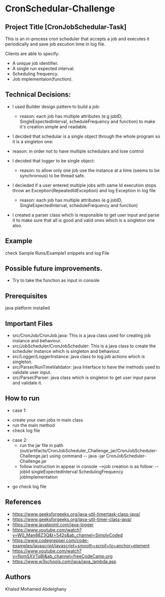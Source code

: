 # CronSchedular-Challenge
## Project Title [CronJobSchedular-Task]

This is an in-process cron scheduler that accepts a job and executes it periodically and save job excution time in log file.

Clients are able to specify:
* A unique job identifier.
* A single run expected interval.
* Scheduling frequency.
* Job implementaion(function).

## Technical Decisions:
* I used Builder design pattern to build a job:
  - reason: each job has multiple attributes (e.g jobID, SingleExpectedInterval, scheduleFrequency and function) to make it's creation simple and readable.
  
*  I decided that schedular is a single object through the whole program so it is a singleton one:
  - reason: in order not to have multiple schedulars and lose control
  
* I decided that logger to be single object:
  - reason: to allow only one job use the instance at a time (seems to be synchronous) to be thread safe.
  
* I decieded if a user entered multiple jobs with same Id execution stops throw an Exception(RepeatedIdException) and log Exception in log file
  - reason: each job has multiple attributes (e.g jobID, SingleExpectedInterval, scheduleFrequency and function)
  
* I created a parser class which is responsible to get user input and parse it to make sure that all is good and valid ones which is a singleton one also.
  
## Example
check Sample Runs/Example1 snippets and log File

## Possible future improvements.
* Try to take the function as input in console

## Prerequisites
java platform installed

## Important Files

 * src/CronJob/CronJob.java: This is a java class used for creating job instance and behaviour.
 * src/JobScheduler/CronJobScheduler: This is a java class to create the scheduler instance which is singleton and behaviour.
 * src/Logger/LoggerInstance: java class to log job actions which is singleton.
 * src/Parser/RunTimeValidator: java Interface to have the methods used to validate user input.
 * src/Parser/Parser: java class which is singleton to get user input parse and validate it.
 
## How to run
* case 1:
 - create your own jobs in main class
 - run the main method
 - check log file
 
* case 2:
  - run the jar file in path (out/artifacts/CronJobScheduler_Challenge_jar/CronJobScheduler-Challenge.jar) using command
      -- java -jar CronJobScheduler-Challenge.jar
  - follow instruction in appear in console
    -->job creation is as follow:
      -- jobId singleExpectedInterval SchedulingFrequency jobImplementation 
 - go check log file

## References 
 *  https://www.geeksforgeeks.org/java-util-timertask-class-java/
 *  https://www.geeksforgeeks.org/java-util-timer-class-java/
 *  https://www.javatpoint.com/java-logger
 *  https://www.youtube.com/watch?v=W0_Man88Z3Q&t=542s&ab_channel=SimplyCoded
 *  https://www.codegrepper.com/code-examples/javascript/javascript+smooth+scroll+to+anchor+element
 * https://www.youtube.com/watch?v=flpmSXVTqBI&ab_channel=freeCodeCamp.org
 * https://www.w3schools.com/java/java_lambda.asp

## Authors
 Khaled Mohamed Abdelghany
